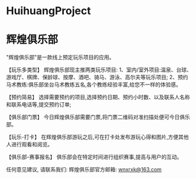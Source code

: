 # HuihuangProject
# 辉煌俱乐部

  "辉煌俱乐部"是一款线上预定玩乐项目的应用。
  
  【玩乐多类型】
  辉煌俱乐部现主推两类玩乐项目:
  1、室内/室外项目:温泉、台球、游戏厅、棋牌、保龄球、按摩、酒吧、骑马、游泳、高尔夫等玩乐项目;
  2、预约马术教练:俱乐部坐台马术教练五名,各个教练经验丰富,给您不一样的体验感。
  
  【预约简易】 
  选择需要预约的项目,选择预约日期、预约小时数、以及联系人名称和联系电话等,提交预约订单;
  
  【俱乐部门票】 
  今日辉煌俱乐部需要门票,将门票二维码对准扫描处便可今日俱乐部。

  【玩乐-打卡】 
  在辉煌俱乐部游玩之后,可在打卡处发布游玩心得和图片,方便其他人进行观看和阅览。
  
  【俱乐部-赛事报名】
  俱乐部会在特定时间进行组织赛事,提高与用户的互动。
  
  任何意见建议, 请联系我们: 
  辉煌俱乐部官方邮箱: wnxrxk@163.com
